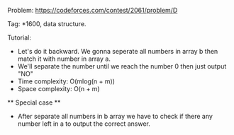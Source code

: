 Problem: https://codeforces.com/contest/2061/problem/D

Tag: *1600, data structure.

Tutorial:
  - Let's do it backward. We gonna seperate all numbers in array b then match it with number in array a.
  - We'll separate the number until we reach the number 0 then just output "NO"
  - Time complexity: O(mlog(n + m))
  - Space complexity: O(n + m)

** Special case ** 
  - After separate all numbers in b array we have to check if there any number left in a to output the correct answer.


